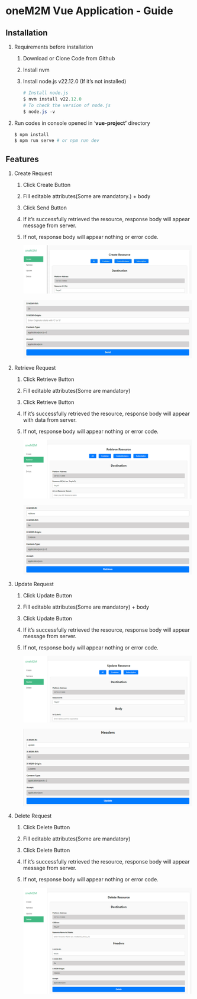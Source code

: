 # oneM2M Vue Application - Guide

## Installation

1. Requirements before installation
    1. Download or Clone Code from Github
    2. Install nvm
    3. Install node.js v22.12.0 (If it’s not installed)
        
        ```powershell
        # Install node.js
        $ nvm install v22.12.0
        # To check the version of node.js
        $ node.js -v
        ```
        
2. Run codes in console opened in ‘**vue-project’** directory
    
    ```powershell
    $ npm install
    $ npm run serve # or npm run dev
    ```
    

## Features

1. Create Request
    1. Click Create Button
    2. Fill editable attributes(Some are mandatory.) + body
    3. Click Send Button
    4. If it’s successfully retrieved the resource, response body will appear message from server. 
    5. If not, response body will appear nothing or error code.
        
        ![스크린샷 2025-02-20 202130.png](images/6199568f-ee29-43d6-ab5e-a8f68c550d7b.png)
        
        ![스크린샷 2025-02-20 202303.png](images/7e89b5ce-3205-418b-996b-a8785aab7daa.png)
        
2. Retrieve Request
    1. Click Retrieve Button
    2. Fill editable attributes(Some are mandatory)
    3. Click Retrieve Button
    4. If it’s successfully retrieved the resource, response body will appear with data from server. 
    5. If not, response body will appear nothing or error code.
        
        ![스크린샷 2025-02-20 203748.png](images/%EC%8A%A4%ED%81%AC%EB%A6%B0%EC%83%B7_2025-02-20_203748.png)
        
        ![스크린샷 2025-02-20 203805.png](images/%EC%8A%A4%ED%81%AC%EB%A6%B0%EC%83%B7_2025-02-20_203805.png)
        
3. Update Request
    1. Click Update Button
    2. Fill editable attributes(Some are mandatory) + body
    3. Click Update Button
    4. If it’s successfully retrieved the resource, response body will appear message from server. 
    5. If not, response body will appear nothing or error code.
        
        ![스크린샷 2025-02-20 203924.png](images/%EC%8A%A4%ED%81%AC%EB%A6%B0%EC%83%B7_2025-02-20_203924.png)
        
        ![스크린샷 2025-02-20 203938.png](images/%EC%8A%A4%ED%81%AC%EB%A6%B0%EC%83%B7_2025-02-20_203938.png)
        
4. Delete Request
    1. Click Delete Button
    2. Fill editable attributes(Some are mandatory)
    3. Click Delete Button
    4. If it’s successfully retrieved the resource, response body will appear message from server. 
    5. If not, response body will appear nothing or error code.
        
        ![스크린샷 2025-02-20 204019.png](images/%EC%8A%A4%ED%81%AC%EB%A6%B0%EC%83%B7_2025-02-20_204019.png)